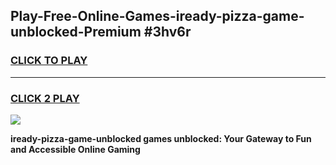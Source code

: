 
## Play-Free-Online-Games-iready-pizza-game-unblocked-Premium #3hv6r
<h3>
<a href="https://premium.freeplayer.one?title=iready-pizza-game-unblocked&ref=8M">CLICK TO PLAY</a></h3>
<hr>

<h3>
<a href="https://premium.freeplayer.one?title=iready-pizza-game-unblocked&ref=8M">CLICK 2 PLAY</a>
  
</h3>

<a href="https://premium.freeplayer.one?title=iready-pizza-game-unblocked&ref=8M"><img src="https://clearcache.store/games.png"></a>


**iready-pizza-game-unblocked games unblocked: Your Gateway to Fun and Accessible Online Gaming**
